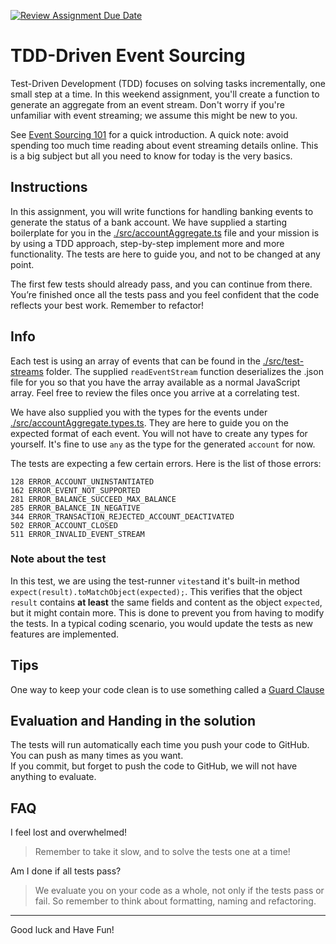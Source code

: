 [![Review Assignment Due Date](https://classroom.github.com/assets/deadline-readme-button-22041afd0340ce965d47ae6ef1cefeee28c7c493a6346c4f15d667ab976d596c.svg)](https://classroom.github.com/a/oAwXM276)
# TDD-Driven Event Sourcing

Test-Driven Development (TDD) focuses on solving tasks incrementally, one small step at a time. In this weekend assignment, you'll create a function to generate an aggregate from an event stream. Don't worry if you're unfamiliar with event streaming; we assume this might be new to you.

See [Event Sourcing 101](./event-sourcing-101.md) for a quick introduction. A quick note: avoid spending too much time reading about event streaming details online. This is a big subject but all you need to know for today is the very basics.

## Instructions

In this assignment, you will write functions for handling banking events to generate the status of a bank account. We have supplied a starting boilerplate for you in the [./src/accountAggregate.ts](./src/accountAggregate.ts) file and your mission is by using a TDD approach, step-by-step implement more and more functionality. The tests are here to guide you, and not to be changed at any point.

The first few tests should already pass, and you can continue from there. You’re finished once all the tests pass and you feel confident that the code reflects your best work. Remember to refactor!

## Info

Each test is using an array of events that can be found in the [./src/test-streams](./src/test-streams) folder. The supplied `readEventStream` function deserializes the .json file for you so that you have the array available as a normal JavaScript array. Feel free to review the files once you arrive at a correlating test.

We have also supplied you with the types for the events under [./src/accountAggregate.types.ts](./src/accountAggregate.types.ts). They are here to guide you on the expected format of each event. You will not have to create any types for yourself. It's fine to use `any` as the type for the generated `account` for now.

The tests are expecting a few certain errors. Here is the list of those errors:
```text
128 ERROR_ACCOUNT_UNINSTANTIATED
162 ERROR_EVENT_NOT_SUPPORTED
281 ERROR_BALANCE_SUCCEED_MAX_BALANCE
285 ERROR_BALANCE_IN_NEGATIVE
344 ERROR_TRANSACTION_REJECTED_ACCOUNT_DEACTIVATED
502 ERROR_ACCOUNT_CLOSED
511 ERROR_INVALID_EVENT_STREAM
```

### Note about the test

In this test, we are using the test-runner `vitest`and it's built-in method `expect(result).toMatchObject(expected);`. This verifies that the object `result` contains **at least** the same fields and content as the object `expected`, but it might contain more. This is done to prevent you from having to modify the tests. In a typical coding scenario, you would update the tests as new features are implemented.

## Tips

One way to keep your code clean is to use something called a [Guard Clause](https://deviq.com/design-patterns/guard-clause) 

## Evaluation and Handing in the solution

The tests will run automatically each time you push your code to GitHub. You can push as many times as you want.  
If you commit, but forget to push the code to GitHub, we will not have anything to evaluate.

## FAQ

I feel lost and overwhelmed!

> Remember to take it slow, and to solve the tests one at a time!

Am I done if all tests pass?

> We evaluate you on your code as a whole, not only if the tests pass or fail. So remember to think about formatting, naming and refactoring.

---

Good luck and Have Fun!
